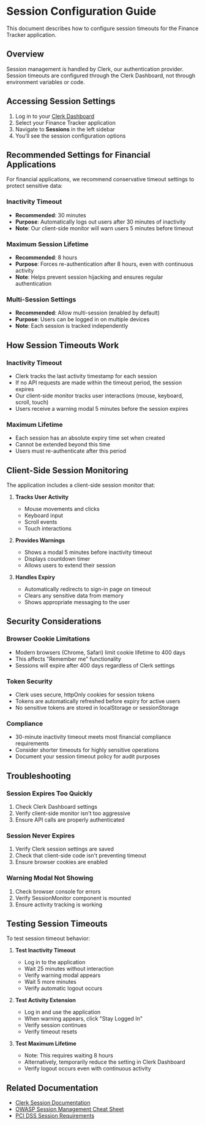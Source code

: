 # Session Configuration Guide

This document describes how to configure session timeouts for the Finance Tracker application.

## Overview

Session management is handled by Clerk, our authentication provider. Session timeouts are configured through the Clerk Dashboard, not through environment variables or code.

## Accessing Session Settings

1. Log in to your [Clerk Dashboard](https://dashboard.clerk.com)
2. Select your Finance Tracker application
3. Navigate to **Sessions** in the left sidebar
4. You'll see the session configuration options

## Recommended Settings for Financial Applications

For financial applications, we recommend conservative timeout settings to protect sensitive data:

### Inactivity Timeout
- **Recommended**: 30 minutes
- **Purpose**: Automatically logs out users after 30 minutes of inactivity
- **Note**: Our client-side monitor will warn users 5 minutes before timeout

### Maximum Session Lifetime
- **Recommended**: 8 hours
- **Purpose**: Forces re-authentication after 8 hours, even with continuous activity
- **Note**: Helps prevent session hijacking and ensures regular authentication

### Multi-Session Settings
- **Recommended**: Allow multi-session (enabled by default)
- **Purpose**: Users can be logged in on multiple devices
- **Note**: Each session is tracked independently

## How Session Timeouts Work

### Inactivity Timeout
- Clerk tracks the last activity timestamp for each session
- If no API requests are made within the timeout period, the session expires
- Our client-side monitor tracks user interactions (mouse, keyboard, scroll, touch)
- Users receive a warning modal 5 minutes before the session expires

### Maximum Lifetime
- Each session has an absolute expiry time set when created
- Cannot be extended beyond this time
- Users must re-authenticate after this period

## Client-Side Session Monitoring

The application includes a client-side session monitor that:

1. **Tracks User Activity**
   - Mouse movements and clicks
   - Keyboard input
   - Scroll events
   - Touch interactions

2. **Provides Warnings**
   - Shows a modal 5 minutes before inactivity timeout
   - Displays countdown timer
   - Allows users to extend their session

3. **Handles Expiry**
   - Automatically redirects to sign-in page on timeout
   - Clears any sensitive data from memory
   - Shows appropriate messaging to the user

## Security Considerations

### Browser Cookie Limitations
- Modern browsers (Chrome, Safari) limit cookie lifetime to 400 days
- This affects "Remember me" functionality
- Sessions will expire after 400 days regardless of Clerk settings

### Token Security
- Clerk uses secure, httpOnly cookies for session tokens
- Tokens are automatically refreshed before expiry for active users
- No sensitive tokens are stored in localStorage or sessionStorage

### Compliance
- 30-minute inactivity timeout meets most financial compliance requirements
- Consider shorter timeouts for highly sensitive operations
- Document your session timeout policy for audit purposes

## Troubleshooting

### Session Expires Too Quickly
1. Check Clerk Dashboard settings
2. Verify client-side monitor isn't too aggressive
3. Ensure API calls are properly authenticated

### Session Never Expires
1. Verify Clerk session settings are saved
2. Check that client-side code isn't preventing timeout
3. Ensure browser cookies are enabled

### Warning Modal Not Showing
1. Check browser console for errors
2. Verify SessionMonitor component is mounted
3. Ensure activity tracking is working

## Testing Session Timeouts

To test session timeout behavior:

1. **Test Inactivity Timeout**
   - Log in to the application
   - Wait 25 minutes without interaction
   - Verify warning modal appears
   - Wait 5 more minutes
   - Verify automatic logout occurs

2. **Test Activity Extension**
   - Log in and use the application
   - When warning appears, click "Stay Logged In"
   - Verify session continues
   - Verify timeout resets

3. **Test Maximum Lifetime**
   - Note: This requires waiting 8 hours
   - Alternatively, temporarily reduce the setting in Clerk Dashboard
   - Verify logout occurs even with continuous activity

## Related Documentation

- [Clerk Session Documentation](https://clerk.com/docs/authentication/sessions)
- [OWASP Session Management Cheat Sheet](https://cheatsheetseries.owasp.org/cheatsheets/Session_Management_Cheat_Sheet.html)
- [PCI DSS Session Requirements](https://www.pcisecuritystandards.org/)